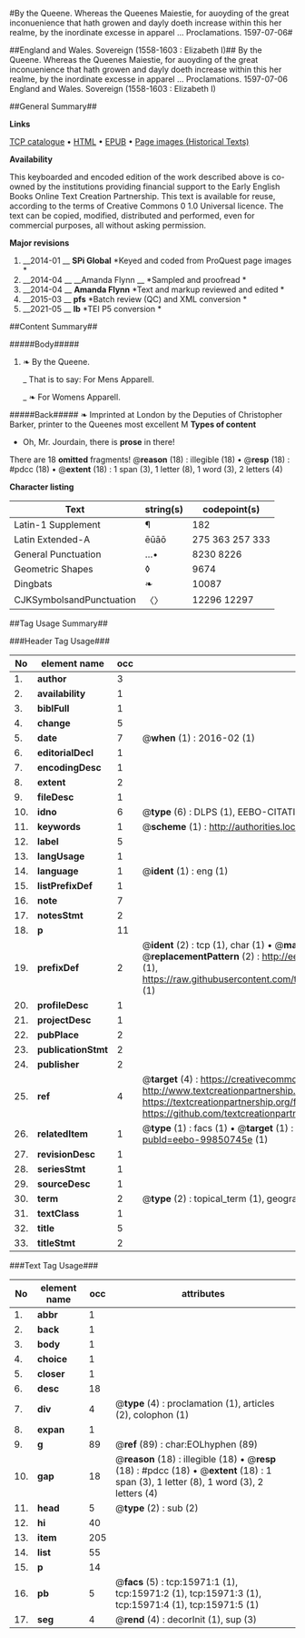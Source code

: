 #By the Queene. Whereas the Queenes Maiestie, for auoyding of the great inconuenience that hath growen and dayly doeth increase within this her realme, by the inordinate excesse in apparel  ... Proclamations. 1597-07-06#

##England and Wales. Sovereign (1558-1603 : Elizabeth I)##
By the Queene. Whereas the Queenes Maiestie, for auoyding of the great inconuenience that hath growen and dayly doeth increase within this her realme, by the inordinate excesse in apparel  ...
Proclamations. 1597-07-06
England and Wales. Sovereign (1558-1603 : Elizabeth I)

##General Summary##

**Links**

[TCP catalogue](http://www.ota.ox.ac.uk/tcp/)  • 
[HTML](http://tei.it.ox.ac.uk/tcp/Texts-HTML/free/A21/A21925.html)  • 
[EPUB](http://tei.it.ox.ac.uk/tcp/Texts-EPUB/free/A21/A21925.epub) • 
[Page images (Historical Texts)](https://historicaltexts.jisc.ac.uk/eebo-99850745e)

**Availability**

This keyboarded and encoded edition of the work described above is co-owned by the
    institutions providing financial support to the Early English Books Online Text Creation
    Partnership. This text is available for reuse, according to the terms of  Creative Commons 0 1.0 Universal
    licence. The text can be copied, modified, distributed and performed, even for commercial
    purposes, all without asking permission.

**Major revisions**

1. __2014-01 __ __SPi Global__ *Keyed and coded from ProQuest page images *
1. __2014-04 __ __Amanda Flynn __ *Sampled and proofread *
1. __2014-04 __ __Amanda Flynn__ *Text and markup reviewed and edited *
1. __2015-03 __ __pfs__ *Batch review (QC) and XML conversion *
1. __2021-05 __ __lb__ *TEI P5 conversion *

##Content Summary##

#####Body#####

1. ❧ By the Queene.

    _ That is to say: For Mens Apparell.

    _ ❧ For Womens Apparell.

#####Back#####
❧ Imprinted at London by the Deputies of Christopher Barker, printer to the Queenes most excellent M
**Types of content**

  * Oh, Mr. Jourdain, there is **prose** in there!

There are 18 **omitted** fragments! 
 @__reason__ (18) : illegible (18)  •  @__resp__ (18) : #pdcc (18)  •  @__extent__ (18) : 1 span (3), 1 letter (8), 1 word (3), 2 letters (4)

**Character listing**


|Text|string(s)|codepoint(s)|
|---|---|---|
|Latin-1 Supplement|¶|182|
|Latin Extended-A|ēūāō|275 363 257 333|
|General Punctuation|…•|8230 8226|
|Geometric Shapes|◊|9674|
|Dingbats|❧|10087|
|CJKSymbolsandPunctuation|〈〉|12296 12297|

##Tag Usage Summary##

###Header Tag Usage###

|No|element name|occ|attributes|
|---|---|---|---|
|1.|__author__|3||
|2.|__availability__|1||
|3.|__biblFull__|1||
|4.|__change__|5||
|5.|__date__|7| @__when__ (1) : 2016-02 (1)|
|6.|__editorialDecl__|1||
|7.|__encodingDesc__|1||
|8.|__extent__|2||
|9.|__fileDesc__|1||
|10.|__idno__|6| @__type__ (6) : DLPS (1), EEBO-CITATION (1), VID (1), EEBO-PROQUEST (1), STC (2)|
|11.|__keywords__|1| @__scheme__ (1) : http://authorities.loc.gov/ (1)|
|12.|__label__|5||
|13.|__langUsage__|1||
|14.|__language__|1| @__ident__ (1) : eng (1)|
|15.|__listPrefixDef__|1||
|16.|__note__|7||
|17.|__notesStmt__|2||
|18.|__p__|11||
|19.|__prefixDef__|2| @__ident__ (2) : tcp (1), char (1)  •  @__matchPattern__ (2) : ([0-9\-]+):([0-9IVX]+) (1), (.+) (1)  •  @__replacementPattern__ (2) : http://eebo.chadwyck.com/downloadtiff?vid=$1&page=$2 (1), https://raw.githubusercontent.com/textcreationpartnership/Texts/master/tcpchars.xml#$1 (1)|
|20.|__profileDesc__|1||
|21.|__projectDesc__|1||
|22.|__pubPlace__|2||
|23.|__publicationStmt__|2||
|24.|__publisher__|2||
|25.|__ref__|4| @__target__ (4) : https://creativecommons.org/publicdomain/zero/1.0/ (1), http://www.textcreationpartnership.org/docs/. (1), https://textcreationpartnership.org/faq/#faq05 (1), https://github.com/textcreationpartnership (1)|
|26.|__relatedItem__|1| @__type__ (1) : facs (1)  •  @__target__ (1) : https://data.historicaltexts.jisc.ac.uk/view?pubId=eebo-99850745e (1)|
|27.|__revisionDesc__|1||
|28.|__seriesStmt__|1||
|29.|__sourceDesc__|1||
|30.|__term__|2| @__type__ (2) : topical_term (1), geographic_name (1)|
|31.|__textClass__|1||
|32.|__title__|5||
|33.|__titleStmt__|2||


###Text Tag Usage###

|No|element name|occ|attributes|
|---|---|---|---|
|1.|__abbr__|1||
|2.|__back__|1||
|3.|__body__|1||
|4.|__choice__|1||
|5.|__closer__|1||
|6.|__desc__|18||
|7.|__div__|4| @__type__ (4) : proclamation (1), articles (2), colophon (1)|
|8.|__expan__|1||
|9.|__g__|89| @__ref__ (89) : char:EOLhyphen (89)|
|10.|__gap__|18| @__reason__ (18) : illegible (18)  •  @__resp__ (18) : #pdcc (18)  •  @__extent__ (18) : 1 span (3), 1 letter (8), 1 word (3), 2 letters (4)|
|11.|__head__|5| @__type__ (2) : sub (2)|
|12.|__hi__|40||
|13.|__item__|205||
|14.|__list__|55||
|15.|__p__|14||
|16.|__pb__|5| @__facs__ (5) : tcp:15971:1 (1), tcp:15971:2 (1), tcp:15971:3 (1), tcp:15971:4 (1), tcp:15971:5 (1)|
|17.|__seg__|4| @__rend__ (4) : decorInit (1), sup (3)|
